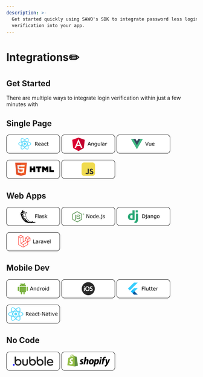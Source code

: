 ```yaml
---
description: >-
  Get started quickly using SAWO's SDK to integrate password less login
  verification into your app.
---
```


# Integrations✏️

## Get Started

There are multiple ways to integrate login verification within just a few minutes with

## Single Page                                    

 ![](.gitbook/assets/react-1-.png) ![](.gitbook/assets/angular.png) ![](.gitbook/assets/vue.png)                                         

 ![](.gitbook/assets/web_sdk.png) ![](.gitbook/assets/jsweb-1-.png) 

## Web Apps

 [![](.gitbook/assets/flask.png)](web-apps/flask.md) [![](.gitbook/assets/nodejs.png)](web-apps/node-js.md) [![](.gitbook/assets/django-1-.png)](web-apps/django.md)  

  ![](.gitbook/assets/laravel.png)

## Mobile Dev

![](.gitbook/assets/android_fido.png) ![](.gitbook/assets/ios.png) ![](.gitbook/assets/flutter.png) 

![](.gitbook/assets/reactnative-1-.png) 

## No Code

![](.gitbook/assets/bubble.png) ![](.gitbook/assets/shopify.png) 

